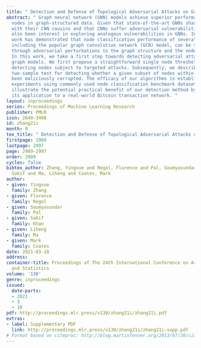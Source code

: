 ```yaml
---
title: " Detection and Defense of Topological Adversarial Attacks on Graphs "
abstract: " Graph neural network (GNN) models achieve superior performance when classifying
  nodes in graph-structured data. Given that state-of-the-art GNNs share many similarities
  with their CNN cousins and that CNNs suffer adversarial vulnerabilities, there has
  also been interest in exploring analogous vulnerabilities in GNNs. Indeed, recent
  work has demonstrated that node classification performance of several graph models,
  including the popular graph convolution network (GCN) model, can be severely degraded
  through adversarial perturbations to the graph structure and the node features.
  In this work, we take a first step towards detecting adversarial attacks against
  graph models. We first propose a straightforward single node threshold test for
  detecting nodes subject to targeted attacks. Subsequently, we describe a kernel-based
  two-sample test for detecting whether a given subset of nodes within a graph has
  been maliciously corrupted. The efficacy of our algorithms is established via thorough
  experiments using commonly used node classification benchmark datasets. We also
  illustrate the potential practical benefit of our detection method by demonstrating
  its application to a real-world Bitcoin transaction network. "
layout: inproceedings
series: Proceedings of Machine Learning Research
publisher: PMLR
issn: 2640-3498
id: zhang21i
month: 0
tex_title: " Detection and Defense of Topological Adversarial Attacks on Graphs "
firstpage: 2989
lastpage: 2997
page: 2989-2997
order: 2989
cycles: false
bibtex_author: Zhang, Yingxue and Regol, Florence and Pal, Soumyasundar and Khan,
  Sakif and Ma, Liheng and Coates, Mark
author:
- given: Yingxue
  family: Zhang
- given: Florence
  family: Regol
- given: Soumyasundar
  family: Pal
- given: Sakif
  family: Khan
- given: Liheng
  family: Ma
- given: Mark
  family: Coates
date: 2021-03-18
address:
container-title: Proceedings of The 24th International Conference on Artificial Intelligence
  and Statistics
volume: '130'
genre: inproceedings
issued:
  date-parts:
  - 2021
  - 3
  - 18
pdf: http://proceedings.mlr.press/v130/zhang21i/zhang21i.pdf
extras:
- label: Supplementary PDF
  link: http://proceedings.mlr.press/v130/zhang21i/zhang21i-supp.pdf
# Format based on citeproc: http://blog.martinfenner.org/2013/07/30/citeproc-yaml-for-bibliographies/
---
```

